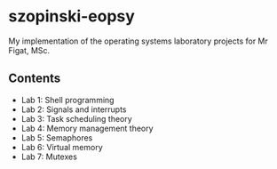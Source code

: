 # szopinski-eopsy

My implementation of the operating systems laboratory projects for Mr Figat, MSc.

## Contents

* Lab 1: Shell programming
* Lab 2: Signals and interrupts
* Lab 3: Task scheduling theory
* Lab 4: Memory management theory
* Lab 5: Semaphores
* Lab 6: Virtual memory
* Lab 7: Mutexes
